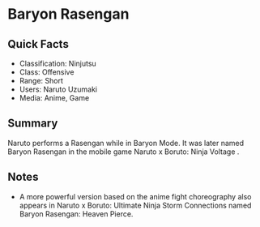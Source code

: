# Baryon Rasengan

## Quick Facts
- Classification: Ninjutsu
- Class: Offensive
- Range: Short
- Users: Naruto Uzumaki
- Media: Anime, Game

## Summary
Naruto performs a Rasengan while in Baryon Mode. It was later named Baryon Rasengan in the mobile game Naruto x Boruto: Ninja Voltage .

## Notes
- A more powerful version based on the anime fight choreography also appears in Naruto x Boruto: Ultimate Ninja Storm Connections named Baryon Rasengan: Heaven Pierce.
